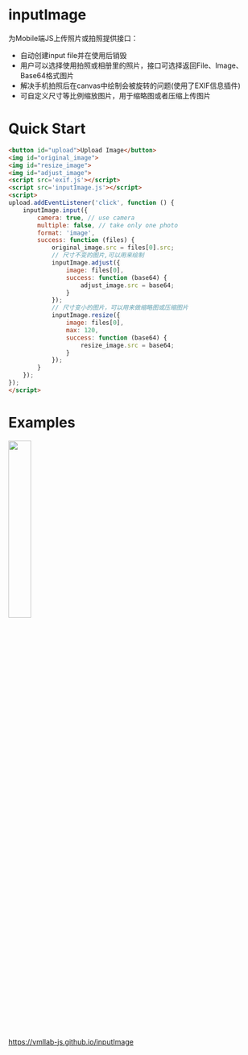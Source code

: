 # inputImage
为Mobile端JS上传照片或拍照提供接口：
- 自动创建input file并在使用后销毁
- 用户可以选择使用拍照或相册里的照片，接口可选择返回File、Image、Base64格式图片
- 解决手机拍照后在canvas中绘制会被旋转的问题(使用了EXIF信息插件)
- 可自定义尺寸等比例缩放图片，用于缩略图或者压缩上传图片

# Quick Start
```html
<button id="upload">Upload Image</button>
<img id="original_image">
<img id="resize_image">
<img id="adjust_image">
<script src='exif.js'></script>
<script src='inputImage.js'></script>
<script>
upload.addEventListener('click', function () {
    inputImage.input({
        camera: true, // use camera
        multiple: false, // take only one photo
        format: 'image',
        success: function (files) {
            original_image.src = files[0].src;
            // 尺寸不变的图片,可以用来绘制
            inputImage.adjust({
                image: files[0],
                success: function (base64) {
                    adjust_image.src = base64;
                }
            });
            // 尺寸变小的图片，可以用来做缩略图或压缩图片
            inputImage.resize({
                image: files[0],
                max: 120,
                success: function (base64) {
                    resize_image.src = base64;
                }
            });
        }
    });
});
</script>
```

# Examples
<img src="https://vmllab-js.github.io/inputImage/imgs/qrcode.png" width="30%">

https://vmllab-js.github.io/inputImage